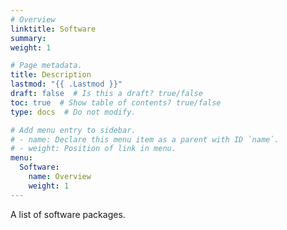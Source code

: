 ```yaml
---
# Overview
linktitle: Software
summary: 
weight: 1

# Page metadata.
title: Description
lastmod: "{{ .Lastmod }}"
draft: false  # Is this a draft? true/false
toc: true  # Show table of contents? true/false
type: docs  # Do not modify.

# Add menu entry to sidebar.
# - name: Declare this menu item as a parent with ID `name`.
# - weight: Position of link in menu.
menu:
  Software:
    name: Overview
    weight: 1
---
```


A list of software packages.

